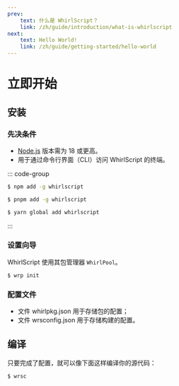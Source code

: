 ```yaml
---
prev:
    text: 什么是 WhirlScript？
    link: /zh/guide/introduction/what-is-whirlscript
next: 
    text: Hello World!
    link: /zh/guide/getting-started/hello-world
---
```

# 立即开始

## 安装

### 先决条件

- [Node.js](https://nodejs.org/) 版本需为 18 或更高。
- 用于通过命令行界面（CLI）访问 WhirlScript 的终端。

::: code-group

```sh [npm]
$ npm add -g whirlscript
```

```sh [pnpm]
$ pnpm add -g whirlscript
```

```sh [yarn]
$ yarn global add whirlscript
```

:::

### 设置向导

WhirlScript 使用其包管理器 `WhirlPool`。

```shell
$ wrp init
```

### 配置文件
- 文件 whirlpkg.json 用于存储包的配置；
- 文件 wrsconfig.json 用于存储构建的配置。


## 编译

只要完成了配置，就可以像下面这样编译你的源代码：

```shell
$ wrsc
```
